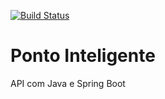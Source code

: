 [![Build Status](https://travis-ci.org/tayanemaya/ponto-inteligente-api.svg?branch=master)](https://travis-ci.org/tayanemaya/ponto-inteligente-api)

# Ponto Inteligente
API com Java e Spring Boot
